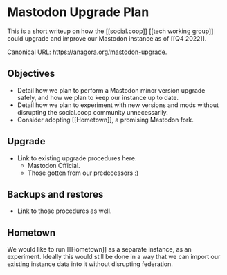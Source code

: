 # Mastodon Upgrade Plan

This is a short writeup on how the [[social.coop]] [[tech working group]] could upgrade and improve our Mastodon instance as of [[Q4 2022]].

Canonical URL: https://anagora.org/mastodon-upgrade.

## Objectives

- Detail how we plan to perform a Mastodon minor version upgrade safely, and how we plan to keep our instance up to date.
- Detail how we plan to experiment with new versions and mods without disrupting the social.coop community unnecessarily.
- Consider adopting [[Hometown]], a promising Mastodon fork.

## Upgrade

- Link to existing upgrade procedures here.
    - Mastodon Official.
    - Those gotten from our predecessors :)

## Backups and restores

- Link to those procedures as well.

## Hometown

We would like to run [[Hometown]] as a separate instance, as an experiment. Ideally this would still be done in a way that we can import our existing instance data into it without disrupting federation.